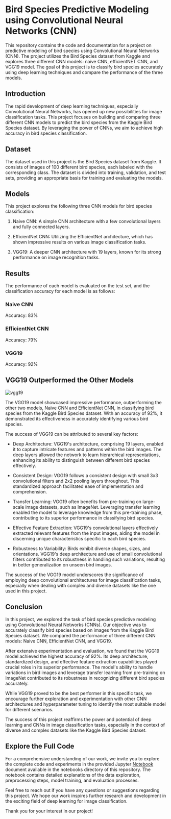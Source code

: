 # Bird Species Predictive Modeling using Convolutional Neural Networks (CNN)

This repository contains the code and documentation for a project on predictive modeling of bird species using Convolutional Neural Networks (CNN). 
The project utilizes the Bird Species dataset from Kaggle and explores three different CNN models: naive CNN, efficientNET CNN, and VGG19 model. 
The goal of this project is to classify bird species accurately using deep learning techniques and compare the performance of the three models.

## Introduction

The rapid development of deep learning techniques, especially Convolutional Neural Networks, has opened up new possibilities for image classification tasks. 
This project focuses on building and comparing three different CNN models to predict the bird species from the Kaggle Bird Species dataset. By leveraging the power of CNNs, we aim to achieve high accuracy in bird species classification.

## Dataset

The dataset used in this project is the Bird Species dataset from Kaggle. 
It consists of images of 100 different bird species, each labeled with the corresponding class. The dataset is divided into training, validation, and test sets, providing an appropriate basis for training and evaluating the models.

## Models

This project explores the following three CNN models for bird species classification:

1. Naive CNN: A simple CNN architecture with a few convolutional layers and fully connected layers.

2. EfficientNet CNN: Utilizing the EfficientNet architecture, which has shown impressive results on various image classification tasks.

3. VGG19: A deeper CNN architecture with 19 layers, known for its strong performance on image recognition tasks.

## Results

The performance of each model is evaluated on the test set, and the classification accuracy for each model is as follows:

### Naive CNN

Accuracy: 83%

### EfficientNet CNN

Accuracy: 79%

### VGG19
Accuracy: 92%

## VGG19 Outperformed the Other Models

![vgg19](https://github.com/felipegomez30/CNN-Predictive-Modelling/assets/130583163/9663e307-4edc-4c92-8a32-66d0619ab44b)


The VGG19 model showcased impressive performance, outperforming the other two models, Naive CNN and EfficientNet CNN, in classifying bird species from the Kaggle Bird Species dataset. With an accuracy of 92%, it demonstrated its effectiveness in accurately identifying various bird species.

The success of VGG19 can be attributed to several key factors:

- Deep Architecture: VGG19's architecture, comprising 19 layers, enabled it to capture intricate features and patterns within the bird images. The deep layers allowed the network to learn hierarchical representations, enhancing its ability to distinguish between different bird species effectively.

- Consistent Design: VGG19 follows a consistent design with small 3x3 convolutional filters and 2x2 pooling layers throughout. This standardized approach facilitated ease of implementation and comprehension.

- Transfer Learning: VGG19 often benefits from pre-training on large-scale image datasets, such as ImageNet. Leveraging transfer learning enabled the model to leverage knowledge from this pre-training phase, contributing to its superior performance in classifying bird species.

- Effective Feature Extraction: VGG19's convolutional layers effectively extracted relevant features from the input images, aiding the model in discerning unique characteristics specific to each bird species.



- Robustness to Variability: Birds exhibit diverse shapes, sizes, and orientations. VGG19's deep architecture and use of small convolutional filters contributed to its robustness in handling such variations, resulting in better generalization on unseen bird images.

The success of the VGG19 model underscores the significance of employing deep convolutional architectures for image classification tasks, especially when dealing with complex and diverse datasets like the one used in this project.

## Conclusion

In this project, we explored the task of bird species predictive modeling using Convolutional Neural Networks (CNNs). Our objective was to accurately classify bird species based on images from the Kaggle Bird Species dataset. We compared the performance of three different CNN models: Naive CNN, EfficientNet CNN, and VGG19.

After extensive experimentation and evaluation, we found that the VGG19 model achieved the highest accuracy of 92%. Its deep architecture, standardized design, and effective feature extraction capabilities played crucial roles in its superior performance. The model's ability to handle variations in bird images and leverage transfer learning from pre-training on ImageNet contributed to its robustness in recognizing different bird species accurately.

While VGG19 proved to be the best performer in this specific task, we encourage further exploration and experimentation with other CNN architectures and hyperparameter tuning to identify the most suitable model for different scenarios.

The success of this project reaffirms the power and potential of deep learning and CNNs in image classification tasks, especially in the context of diverse and complex datasets like the Kaggle Bird Species dataset.

## Explore the Full Code

For a comprehensive understanding of our work, we invite you to explore the complete code and experiments in the provided Jupyter [Notebook](https://github.com/felipegomez30/CNN-Predictive-Modelling/blob/main/notebooks/Predictive-modelling-notebook.ipynb) document available in the notebooks directory of this repository. The notebook contains detailed explanations of the data exploration, preprocessing steps, model training, and evaluation processes.

Feel free to reach out if you have any questions or suggestions regarding this project. We hope our work inspires further research and development in the exciting field of deep learning for image classification.

Thank you for your interest in our project!
